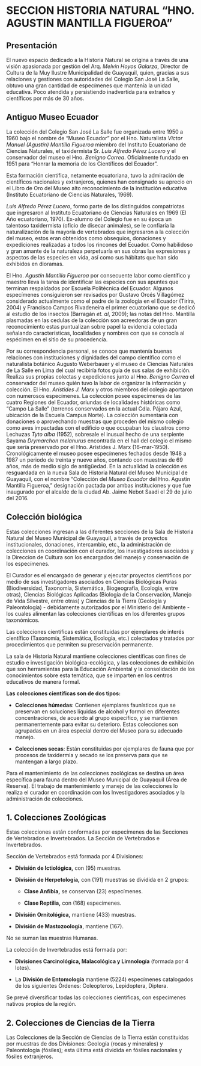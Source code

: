 # SECCION HISTORIA NATURAL “HNO. AGUSTIN MANTILLA FIGUEROA”
## Presentación

El nuevo espacio dedicado a la Historia Natural se origina a través de una visión apasionada por gestión del Arq. _Melvin Hoyos Galarza_, Director de Cultura de la Muy Ilustre Municipalidad de Guayaquil, quien, gracias a sus relaciones y gestiones con autoridades del Colegio San José La Salle, obtuvo una gran cantidad de especímenes que mantenía la unidad educativa. Poco atendida y persistiendo inadvertida para extraños y científicos por más de 30 años.

## Antiguo Museo Ecuador

La colección del Colegio San José La Salle fue organizada entre 1950 a 1960 bajo el nombre de “Museo Ecuador” por el Hno. Naturalista _Víctor Manuel (Agustín) Mantilla Figueroa_ miembro del Instituto Ecuatoriano de Ciencias Naturales, el taxidermista Sr. _Luis Alfredo Pérez Lucero_ y el conservador del museo el Hno. _Benigno Correa_. Oficialmente fundado en 1951 para “Honrar la memoria de los Científicos del Ecuador”. 

Esta formación científica, netamente ecuatoriana, tuvo la admiración de científicos nacionales y extranjeros, quienes han consignado su aprecio en el Libro de Oro del Museo alto reconocimiento de la institución educativa (Instituto Ecuatoriano de Ciencias Naturales, 1969). 

_Luis Alfredo Pérez Lucero_, formo parte de los distinguidos compatriotas que ingresaron al Instituto Ecuatoriano de Ciencias Naturales en 1969 (El Año ecuatoriano, 1970). Ex-alumno del Colegio fue en su época un talentoso taxidermista (oficio de disecar animales), se le confiaría la naturalización de la mayoría de vertebrados que ingresaron a la colección del museo, estos eran obtenidos como obsequios, donaciones y expediciones realizadas a todos los rincones del Ecuador. Como habilidoso y gran amante de la naturaleza perpetuaría en sus obras las expresiones y aspectos de las especies en vida, así como sus hábitats que han sido exhibidos en dioramas. 

El Hno. _Agustín Mantilla Figueroa_ por consecuente labor como científico y maestro lleva la tarea de identificar las especies con sus apuntes que terminan respaldados por Escuela Politécnica del Ecuador. Algunos especímenes consiguieron ser revisados por Gustavo Orcés Villagómez considerado actualmente como el padre de la zoología en el Ecuador (Tirira, 2004) y Francisco Campos Rivadeneira el primer ecuatoriano que se dedicó al estudio de los insectos (Barragán _et. al_, 2009); las notas del Hno. Mantilla plasmadas en las cedulas de la colección son acreedoras de un gran reconocimiento estas puntualizan sobre papel la evidencia colectada señalando características, localidades y nombres con que se conocía al espécimen en el sitio de su procedencia. 

Por su correspondencia personal, se conoce que mantenía buenas relaciones con instituciones y dignidades del campo científico como el naturalista botánico Augusto Weberbauer y el museo de Ciencias Naturales de La Salle en Lima del cual recibiría fotos guía de sus salas de exhibición. Realiza sus propias colectas y expediciones junto al Hno. _Benigno Correa_ el conservador del museo quién tuvo la labor de organizar la información y colección. El Hno. _Arístides J. Marx_ y otros miembros del colegio aportaron con numerosos especímenes. La colección posee especímenes de las cuatro Regiones del Ecuador, oriundas de localidades históricas como “Campo La Salle” (terrenos conservados en la actual Cdla. Pájaro Azul, ubicación de la Escuela Campus Norte). La colección aumentaría con donaciones o aprovechando muestras que proceden del mismo colegio como aves impactadas con el edificio o que ocupaban los claustros como Lechuzas _Tyto_ _alba_ (1952), sobresale el inusual hecho de una serpiente Sayama _Drymarchon melanurus_ encontrada en el hall del colegio el mismo que sería preservado por el Hno. Arístides J. Marx (16-mar-1950). Cronológicamente el museo posee especímenes fechados desde 1948 a 1987 un periodo de treinta y nueve años, contando con muestras de 69 años, más de medio siglo de antigüedad. En la actualidad la colección es resguardada en la nueva Sala de Historia Natural del Museo Municipal de Guayaquil, con el nombre “Colección del _Museo Ecuador_ del Hno. Agustín Mantilla Figueroa,” designación pactada por ambas instituciones y que fue inaugurado por el alcalde de la ciudad Ab. Jaime Nebot Saadi el 29 de julio del 2016.

## Colección biológica
Estas colecciones ingresan a las diferentes secciones de la Sala de Historia Natural del Museo Municipal de Guayaquil, a través de proyectos institucionales, donaciones, intercambio, etc., la administración de colecciones en coordinación con el curador, los investigadores asociados y la Direccion de Cultura son los encargados del manejo y conservación de los especímenes. 

El Curador es el encargado de generar y ejecutar proyectos científicos por medio de sus investigadores asociados en Ciencias Biológicas Puras (Biodiversidad, Taxonomía, Sistemática, Biogeografía, Ecología, entre otras), Ciencias Biológicas Aplicadas (Biología de la Conservación, Manejo de Vida Silvestre, entre otras) y Ciencias de la Tierra (Geología y Paleontología) - debidamente autorizados por el Ministerio del Ambiente - los cuales alimentan las colecciones científicas en los diferentes grupos taxonómicos. 

Las colecciones científicas están constituidas por ejemplares de interés científico (Taxonomía, Sistemática, Ecología, etc.) colectados y tratados por procedimientos que permiten su preservación permanente. 

La sala de Historia Natural mantiene colecciones científicas con fines de estudio e investigación biológica-ecológica, y las colecciones de exhibición que son herramientas para la Educación Ambiental y la consolidación de los conocimientos sobre esta temática, que se imparten en los centros educativos de manera formal. 

**Las colecciones científicas son de dos tipos:** 

- **Colecciones húmedas**: Contienen ejemplares faunísticos que se preservan en soluciones líquidas de alcohol y formol en diferentes concentraciones, de acuerdo al grupo específico, y se mantienen permanentemente para evitar su deterioro. Estas colecciones son agrupadas en un área especial dentro del Museo para su adecuado manejo. 

- **Colecciones secas**: Están constituidas por ejemplares de fauna que por procesos de taxidermia y secado se los preserva para que se mantengan a largo plazo. 

Para el mantenimiento de las colecciones zoológicas se destina un área específica para fauna dentro del Museo Municipal de Guayaquil (Área de Reserva). El trabajo de mantenimiento y manejo de las colecciones lo realiza el curador en coordinación con los Investigadores asociados y la administración de colecciones. 

## 1. Colecciones Zoológicas 

Estas colecciones están conformadas por especímenes de las Secciones de Vertebrados e Invertebrados. La Sección de Vertebrados e Invertebrados. 

Sección de Vertebrados está formada por 4 Divisiones: 

- **División de Ictiológica,** con (95) muestras. 

- **División de Herpetología,** con (191) muestras se dividida en 2 grupos: 

	- **Clase Anfibia,** se conservan (23) especímenes.

	- **Clase Reptilia,** con (168) especímenes.

- **División Ornitológica,** mantiene (433) muestras. 

- **División de Mastozoología**, mantiene (167). 

No se suman las muestras Humanas. 

La colección de Invertebrados está formada por: 

- **Divisiones Carcinológica, Malacológica y Limnología** (formada por 4 lotes). 

- La **División de Entomología** mantiene (5224) especímenes catalogados de los siguientes Órdenes: Coleopteros, Lepidoptera, Diptera. 

Se prevé diversificar todas las colecciones científicas, con especímenes nativos propios de la región. 

## 2. Colecciones de Ciencias de la Tierra 

Las Colecciones de la Sección de Ciencias de la Tierra están constituidas por muestras de dos Divisiones: Geología (rocas y minerales) y Paleontología (fósiles); esta última está dividida en fósiles nacionales y fósiles extranjeros.